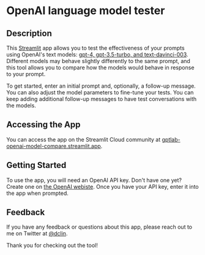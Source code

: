# OpenAI language model tester

## Description

This [Streamlit](https://streamlit.io) app allows you to test the effectiveness of your prompts using OpenAI's text models: [gpt-4, gpt-3.5-turbo, and text-davinci-003](https://beta.openai.com/docs/models/overview). Different models may behave slightly differently to the same prompt, and this tool allows you to compare how the models would behave in response to your prompt. 

To get started, enter an initial prompt and, optionally, a follow-up message. You can also adjust the model parameters to fine-tune your tests. You can keep adding additional follow-up messages to have test conversations with the models. 

## Accessing the App 
You can access the app on the Streamlit Cloud community at [gptlab-openai-model-compare.streamlit.app](https://gptlab-openai-model-tester.streamlit.app).

## Getting Started
To use the app, you will need an OpenAI API key. Don't have one yet? Create one on [the OpenAI webiste](https://platform.openai.com/account/api-keys). Once you have your API key, enter it into the app when prompted. 

## Feedback
If you have any feedback or questions about this app, please reach out to me on Twitter at [@dclin](https://twitter.com/dclin).

Thank you for checking out the tool!